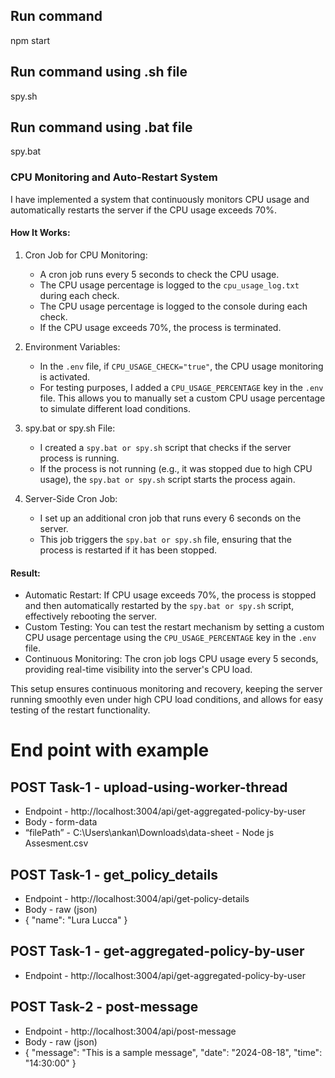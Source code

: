 ## Run command

npm start

## Run command using .sh file

spy.sh

## Run command using .bat file

spy.bat

### CPU Monitoring and Auto-Restart System

I have implemented a system that continuously monitors CPU usage and automatically restarts the server if the CPU usage exceeds 70%.

#### How It Works:

1. Cron Job for CPU Monitoring:
   - A cron job runs every 5 seconds to check the CPU usage.
   - The CPU usage percentage is logged to the `cpu_usage_log.txt` during each check.
   - The CPU usage percentage is logged to the console during each check.
   - If the CPU usage exceeds 70%, the process is terminated.

2. Environment Variables:
   - In the `.env` file, if `CPU_USAGE_CHECK="true"`, the CPU usage monitoring is activated.
   - For testing purposes, I added a `CPU_USAGE_PERCENTAGE` key in the `.env` file. This allows you to manually set a custom CPU usage percentage to simulate different load conditions.

3. spy.bat or spy.sh File:
   - I created a `spy.bat or spy.sh` script that checks if the server process is running.
   - If the process is not running (e.g., it was stopped due to high CPU usage), the `spy.bat or spy.sh` script starts the process again.

4. Server-Side Cron Job:
   - I set up an additional cron job that runs every 6 seconds on the server.
   - This job triggers the `spy.bat or spy.sh` file, ensuring that the process is restarted if it has been stopped.

#### Result:

- Automatic Restart: If CPU usage exceeds 70%, the process is stopped and then automatically restarted by the `spy.bat or spy.sh` script, effectively rebooting the server.
- Custom Testing: You can test the restart mechanism by setting a custom CPU usage percentage using the `CPU_USAGE_PERCENTAGE` key in the `.env` file.
- Continuous Monitoring: The cron job logs CPU usage every 5 seconds, providing real-time visibility into the server's CPU load.

This setup ensures continuous monitoring and recovery, keeping the server running smoothly even under high CPU load conditions, and allows for easy testing of the restart functionality.


# End point with example

## POST Task-1 - upload-using-worker-thread
- Endpoint - http://localhost:3004/api/get-aggregated-policy-by-user
- Body - form-data
- “filePath” - C:\Users\ankan\Downloads\data-sheet - Node js Assesment.csv

## POST Task-1 - get_policy_details
- Endpoint - http://localhost:3004/api/get-policy-details
- Body - raw (json)
- {
    "name": "Lura Lucca"
  }

## POST  Task-1 - get-aggregated-policy-by-user
- Endpoint - http://localhost:3004/api/get-aggregated-policy-by-user

## POST Task-2 - post-message
- Endpoint - http://localhost:3004/api/post-message
- Body - raw (json)
- {
    "message": "This is a sample message",
    "date": "2024-08-18",
    "time": "14:30:00"
  }
